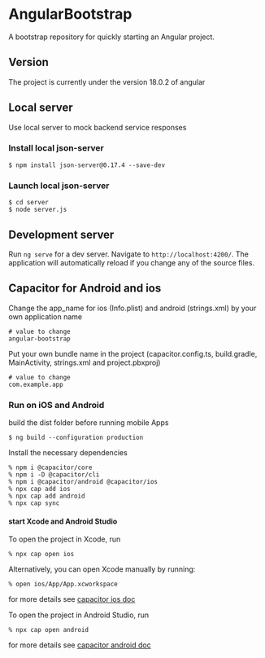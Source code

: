 # AngularBootstrap

A bootstrap repository for quickly starting an Angular project.

## Version

The project is currently under the version 18.0.2 of angular

## Local server

Use local server to mock backend service responses

### Install local json-server

```
$ npm install json-server@0.17.4 --save-dev
```

### Launch local json-server

```
$ cd server
$ node server.js
```

## Development server

Run `ng serve` for a dev server. Navigate to `http://localhost:4200/`. The application will automatically reload if you change any of the source files.

## Capacitor for Android and ios

Change the app_name for ios (Info.plist) and android (strings.xml) by your own application name

```
# value to change
angular-bootstrap
```

Put your own bundle name in the project (capacitor.config.ts, build.gradle, MainActivity, strings.xml and project.pbxproj)

```
# value to change
com.example.app
```

### Run on iOS and Android

build the dist folder before running mobile Apps

```
$ ng build --configuration production
```

Install the necessary dependencies

```
% npm i @capacitor/core
% npm i -D @capacitor/cli
% npm i @capacitor/android @capacitor/ios
% npx cap add ios
% npx cap add android
% npx cap sync
```

#### start Xcode and Android Studio

To open the project in Xcode, run

```
% npx cap open ios
```

Alternatively, you can open Xcode manually by running:

```
% open ios/App/App.xcworkspace
```

for more details see [capacitor ios doc](https://capacitorjs.com/docs/ios)

To open the project in Android Studio, run

```
% npx cap open android
```

for more details see [capacitor android doc](https://capacitorjs.com/docs/android)